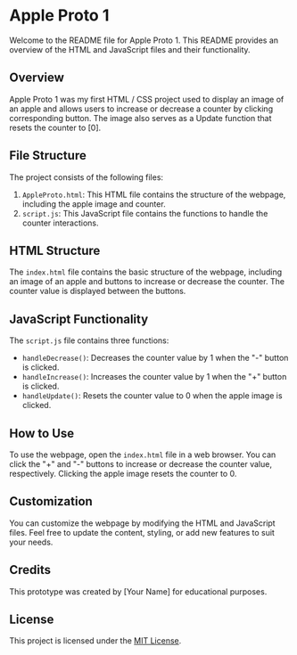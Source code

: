 # Apple Proto 1

Welcome to the README file for Apple Proto 1. This README provides an overview of the HTML and JavaScript files and their functionality.

## Overview
Apple Proto 1 was my first HTML / CSS project used to display an image of an apple and allows users to increase or decrease a counter by clicking corresponding button.
The image also serves as a Update function that resets the counter to [0]. 

## File Structure

The project consists of the following files:

1. `AppleProto.html`: This HTML file contains the structure of the webpage, including the apple image and counter.
2. `script.js`: This JavaScript file contains the functions to handle the counter interactions.

## HTML Structure

The `index.html` file contains the basic structure of the webpage, including an image of an apple and buttons to increase or decrease the counter. The counter value is displayed between the buttons.

## JavaScript Functionality

The `script.js` file contains three functions:
- `handleDecrease()`: Decreases the counter value by 1 when the "-" button is clicked.
- `handleIncrease()`: Increases the counter value by 1 when the "+" button is clicked.
- `handleUpdate()`: Resets the counter value to 0 when the apple image is clicked.

## How to Use

To use the webpage, open the `index.html` file in a web browser. You can click the "+" and "-" buttons to increase or decrease the counter value, respectively. Clicking the apple image resets the counter to 0.

## Customization

You can customize the webpage by modifying the HTML and JavaScript files. Feel free to update the content, styling, or add new features to suit your needs.

## Credits

This prototype was created by [Your Name] for educational purposes. 

## License

This project is licensed under the [MIT License](LICENSE).

